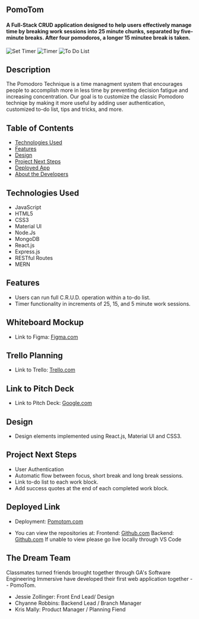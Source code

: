 ## PomoTom

#### A Full-Stack CRUD application designed to help users effectively manage time by breaking work sessions into 25 minute chunks, separated by five-minute breaks. After four pomodoros, a longer 15 minutee break is taken.  

<img src="./public/images/SetTimer.png" alt="Set Timer"/>
<img src="./public/images/Timer.png" alt="Timer"/>
<img src="./public/images/ToDoList.png" alt="To Do List"/>



## Description
The Pomodoro Technique is a time managment system that encourages people to accomplish more in less time by preventing decision fatigue and increasing concentration. Our goal is to customize the classic Pomodoro techniqe by making it more useful by adding user authentication, customized to-do list, tips and tricks, and more. 


## Table of Contents
* [Technologies Used](#technologiesused)
* [Features](#features)
* [Design](#design)
* [Project Next Steps](#nextsteps)
* [Deployed App](#deployment)
* [About the Developers](#developers)

## <a name="technologiesused"></a>Technologies Used
* JavaScript
* HTML5
* CSS3
* Material UI
* Node.Js
* MongoDB
* React.js
* Express.js
* RESTful Routes
* MERN


## Features
* Users can run full C.R.U.D. operation within a to-do list. 
* Timer functionality in increments of 25, 15, and 5 minute work sessions.

## Whiteboard Mockup
* Link to Figma:
[Figma.com](https://www.figma.com/file/yGUPLZBO8JIZlVR0rFPJ5O/Pomodoro-Mockup-(high-fidelity)?node-id=0%3A1)

## Trello Planning
* Link to Trello: [Trello.com](https://trello.com/b/SOrCGNfo/pomodoro-group-project)

## Link to Pitch Deck
* Link to Pitch Deck: [Google.com](https://docs.google.com/presentation/d/1LLj6WNbY9kITghVSYNXZCIMY5GuXAjZPAOAKKIVsH4g/edit?usp=sharing)

## <a name="design"></a>Design
* Design elements implemented using React.js, Material UI and CSS3.


## <a name="nextsteps"></a>Project Next Steps
* User Authentication
* Automatic flow between focus, short break and long break sessions.  
* Link to-do list to each work block.
* Add success quotes at the end of each completed work block.


## <a name="deployment"></a>Deployed Link
* Deployment: [Pomotom.com](https://pomotom.com/)


* You can view the repositories at:
Frontend: [Github.com](https://github.com/krismally/pomo-frontend)
Backend: [Github.com](https://github.com/krismally/pomo-backend)
If unable to view please go live locally through VS Code
    
## <a name="developers"></a>The Dream Team
Classmates turned friends brought together through GA's Software Engineering Immersive have developed their first web application together -- PomoTom. 
* Jessie Zollinger: Front End Lead/ Design  
* Chyanne Robbins: Backend Lead / Branch Manager
* Kris Mally: Product Manager / Planning Fiend 


    



